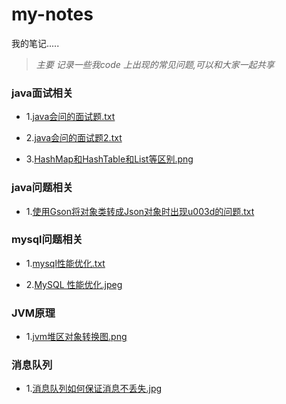 # my-notes
我的笔记.....
> *主要 记录一些我code 上出现的常见问题,可以和大家一起共享*



### java面试相关

* 1.<a href="https://github.com/Fancyiscrying/my-notes/blob/master/java会问的面试题.txt">java会问的面试题.txt</a>

* 2.<a href="https://github.com/Fancyiscrying/my-notes/blob/master/java会问的面试题2.txt">java会问的面试题2.txt</a>

* 3.<a href="https://github.com/Fancyiscrying/my-notes/blob/master/HashMap和HashTable和List等区别.png">HashMap和HashTable和List等区别.png</a>




### java问题相关

* 1.<a href="https://github.com/Fancyiscrying/my-notes/blob/master/使用Gson将对象类转成Json对象时出现u003d的问题.txt">使用Gson将对象类转成Json对象时出现u003d的问题.txt</a>



### mysql问题相关

* 1.<a href="https://github.com/Fancyiscrying/my-notes/blob/master/mysql性能优化.txt">mysql性能优化.txt</a>

* 2.<a href="https://github.com/Fancyiscrying/my-notes/blob/master/MySQL 性能优化.jpeg">MySQL 性能优化.jpeg</a>


### JVM原理

* 1.<a href="https://github.com/Fancyiscrying/my-notes/blob/master/jvm堆区对象转换图.png">jvm堆区对象转换图.png</a>


### 消息队列

* 1.<a href="https://github.com/Fancyiscrying/my-notes/blob/master/消息队列如何保证消息不丢失.jpg">消息队列如何保证消息不丢失.jpg</a>
